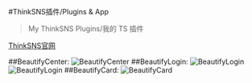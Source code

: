 #ThinkSNS插件/Plugins & App
>My ThinkSNS Plugins/我的 TS 插件


[ThinkSNS官网](http://demo.thinksns.com/)

##BeautifyCenter:
![BeautifyCenter](http://demo.thinksns.com/ts4/data/upload/2015/0816/20/55d087934a182_660_0.png)
##BeautifyLogin:
![BeautifyLogin](http://ts.calicastle.com/data/upload/2015/0821/20/55d71e614b58d_660_0.png)
![BeautifyLogin](http://ts.calicastle.com/data/upload/2015/0821/20/55d71e856ba9d_660_0.jpg)
##BeautifyCard:
![BeautifyCard](http://ts.calicastle.com/data/upload/2015/0819/23/55d4a54f35fe7.png)

